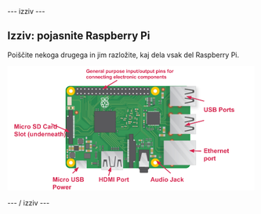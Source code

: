 \--- izziv \---

## Izziv: pojasnite Raspberry Pi

Poiščite nekoga drugega in jim razložite, kaj dela vsak del Raspberry Pi.

![screenshot](images/pi-labelled-names.png)

\--- / izziv \---
